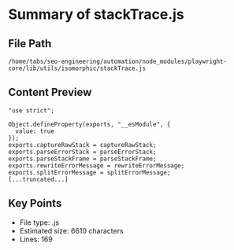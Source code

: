 # Summary of stackTrace.js
  
## File Path
`/home/tabs/seo-engineering/automation/node_modules/playwright-core/lib/utils/isomorphic/stackTrace.js`

## Content Preview
```
"use strict";

Object.defineProperty(exports, "__esModule", {
  value: true
});
exports.captureRawStack = captureRawStack;
exports.parseErrorStack = parseErrorStack;
exports.parseStackFrame = parseStackFrame;
exports.rewriteErrorMessage = rewriteErrorMessage;
exports.splitErrorMessage = splitErrorMessage;
[...truncated...]
```

## Key Points
- File type: .js
- Estimated size: 6610 characters
- Lines: 169
